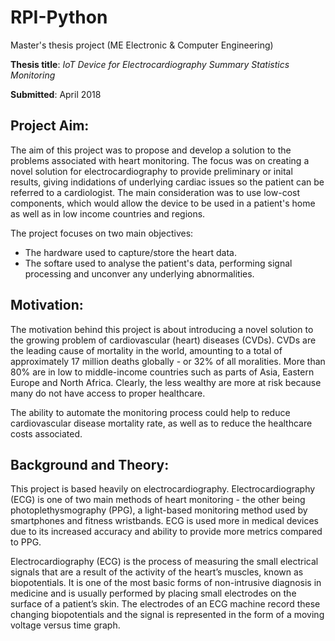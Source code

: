 # RPI-Python
Master's thesis project (ME Electronic &amp; Computer Engineering)

**Thesis title**: _IoT Device for Electrocardiography Summary Statistics Monitoring_

**Submitted**: April 2018

## Project Aim:
The aim of this project was to propose and develop a solution to the problems associated with heart monitoring. The focus was on creating a novel solution for electrocardiography to provide preliminary or inital results, giving indidations of underlying cardiac issues so the patient can be referred to a cardiologist. The main consideration was to use low-cost components, which would allow the device to be used in a patient's home as well as in low income countries and regions.

The project focuses on two main objectives:
* The hardware used to capture/store the heart data.
* The softare used to analyse the patient's data, performing signal processing and unconver any underlying abnormalities.


## Motivation:
The motivation behind this project is about introducing a novel solution to the growing problem of cardiovascular (heart) diseases (CVDs). CVDs are the leading cause of mortality in the world, amounting to a total of approximately 17 million deaths globally - or 32% of all moralities. More than 80% are in low to middle-income countries such as parts of Asia, Eastern Europe and North Africa. Clearly, the less wealthy are more at risk because many do not have access to proper healthcare.


The ability to automate the monitoring process could help to reduce cardiovascular disease mortality rate, as well as to reduce the healthcare costs associated.

## Background and Theory:
This project is based heavily on electrocardiography. Electrocardiography (ECG) is one of two main methods of heart monitoring - the other being photoplethysmography (PPG), a light-based monitoring method used by smartphones and fitness wristbands. ECG is used more in medical devices due to its increased accuracy and ability to provide more metrics compared to PPG. 


Electrocardiography (ECG) is the process of measuring the small electrical signals that are a result of the activity of the heart’s muscles, known as biopotentials. It is one of the most basic forms of non-intrusive diagnosis in medicine and is usually performed by placing small electrodes on the surface of a patient’s skin. The electrodes of an ECG machine record these changing biopotentials and the signal is represented in the form of a moving voltage versus time graph.


